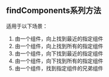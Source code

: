 ## findComponents系列方法  
适用于以下场景：  
1. 由一个组件，向上找到最近的指定组件
2. 由一个组件，向上找到所有的指定组件
3. 由一个组件，向下找到最近的指定组件
4. 由一个组件，向下找到所有的指定组件
5. 由一个组件，找到指定组件的兄弟组件

